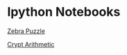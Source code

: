 Ipython Notebooks
===========================

[Zebra Puzzle](http://nbviewer.ipython.org/github/santhoshvai/Design_of_Computer_Programs_CS212_Udacity/blob/master/Unit-2/Zebra%20Puzzle%20!%20Udacity_CS212_Chp2.ipynb?create=1)

[Crypt Arithmetic](http://nbviewer.ipython.org/github/santhoshvai/Design_of_Computer_Programs_CS212_Udacity/blob/master/Unit-2/cryptArithmetic_unit2.ipynb?create=1)